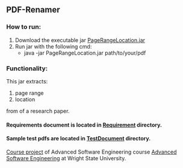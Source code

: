 ## PDF-Renamer

### How to run:

<ol>
<li> Download the executable jar <a href="https://github.com/md-k-sarker/PDF-Renamer/releases/download/v1.0.0/PageRangeLocation.jar" title="PageRangeLocation"> PageRangeLocation.jar </a> </li>

<li> Run jar with the following cmd: 
<ul>
<li>
java -jar PageRangeLocation.jar path/to/your/pdf </li> </ul>
</ol>


### Functionality:

This jar extracts:
<ol>
 <li>page range </li>
  <li> location </li>
  </ol>
from of a research paper. 



#### Requirements document is located in <a href="https://github.com/md-k-sarker/PDF-Renamer/tree/master/requirement" title="Requirements"> Requirement</a> directory.

#### Sample test pdfs are located in <a href="https://github.com/md-k-sarker/PDF-Renamer/tree/master/testdocuments" title="TestDocument"> TestDocument</a> directory.

<a href="http://cecs.wright.edu/~pmateti/Courses/7140/Projects/7140-2017-spring-project.html" title="Course project">Course project</a> of Advanced Software Engineering course <a href="http://cecs.wright.edu/~pmateti/Courses/7140/Top/index.html" title="Advanced Software Engineering"> Advanced Software Engineering</a> at Wright State University.






